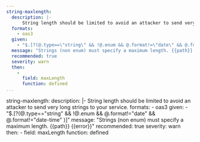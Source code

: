 ```yaml
--- 
string-maxlength: 
  description: |-
      String length should be limited to avoid an attacker to send very long strings to your service.
  formats: 
    - oas3
  given: 
    - "$.[?(@.type==\"string\" && !@.enum && @.format!=\"date\" && @.format!=\"date-time\" )]"
  message: "Strings (non enum) must specify a maximum length. {{path}} {{error}}"
  recommended: true
  severity: warn
  then: 
    - 
      field: maxLength
      function: defined
...
```

string-maxlength: 
  description: |-
      String length should be limited to avoid an attacker to send very long strings to your service.
  formats: 
    - oas3
  given: 
    - "$.[?(@.type==\"string\" && !@.enum && @.format!=\"date\" && @.format!=\"date-time\" )]"
  message: "Strings (non enum) must specify a maximum length. {{path}} {{error}}"
  recommended: true
  severity: warn
  then: 
    - 
      field: maxLength
      function: defined

